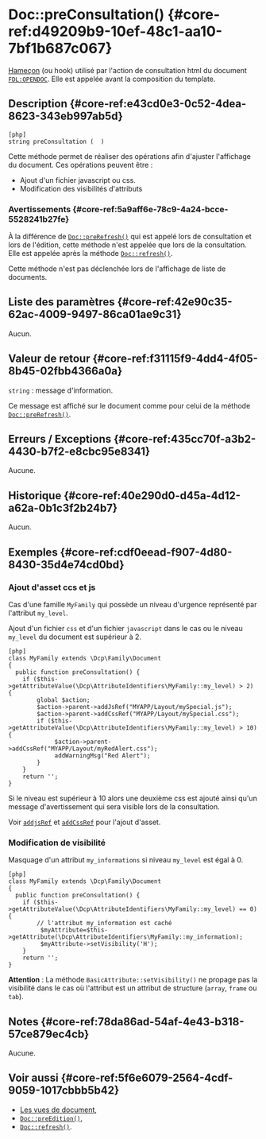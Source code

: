 # Doc::preConsultation() {#core-ref:d49209b9-10ef-48c1-aa10-7bf1b687c067}

<div class="short-description" markdown="1">

[Hameçon][hook] (ou hook) utilisé par l'action de consultation html du document
[`FDL:OPENDOC`][opendoc]. Elle est appelée avant la composition du template.

</div>

## Description {#core-ref:e43cd0e3-0c52-4dea-8623-343eb997ab5d}

    [php]
    string preConsultation (  )

Cette méthode permet de réaliser des opérations afin d'ajuster l'affichage
du document. Ces opérations peuvent être :

*   Ajout d'un fichier javascript ou css.
*   Modification des visibilités d'attributs

### Avertissements {#core-ref:5a9aff6e-78c9-4a24-bcce-5528241b27fe}

À la différence de [`Doc::preRefresh()`][preRefresh] qui est appelé lors de
consultation et lors de l'édition, cette méthode n'est appelée que lors de la
consultation. Elle est appelée après la méthode [`Doc::refresh()`][docrefresh].

Cette méthode n'est pas déclenchée lors de l'affichage de liste de documents.

## Liste des paramètres {#core-ref:42e90c35-62ac-4009-9497-86ca01ae9c31}

Aucun.

## Valeur de retour {#core-ref:f31115f9-4dd4-4f05-8b45-02fbb4366a0a}

`string` : message d'information.

Ce message est affiché sur le document comme pour celui de la méthode
[`Doc::preRefresh()`][preRefresh].

## Erreurs / Exceptions {#core-ref:435cc70f-a3b2-4430-b7f2-e8cbc95e8341}

Aucune.

## Historique {#core-ref:40e290d0-d45a-4d12-a62a-0b1c3f2b24b7}

Aucun.

## Exemples {#core-ref:cdf0eead-f907-4d80-8430-35d4e74cd0bd}

### Ajout d'asset ccs et js

Cas d'une famille `MyFamily` qui possède un niveau d'urgence représenté par
l'attribut `my_level`.

Ajout d'un fichier `css` et d'un fichier `javascript` dans le cas ou
le niveau `my_level` du document est supérieur à 2.

    [php]
    class MyFamily extends \Dcp\Family\Document
    {
      public function preConsultation() {
        if ($this->getAttributeValue(\Dcp\AttributeIdentifiers\MyFamily::my_level) > 2) {
            global $action;
            $action->parent->addJsRef("MYAPP/Layout/mySpecial.js");
            $action->parent->addCssRef("MYAPP/Layout/mySpecial.css");
            if ($this->getAttributeValue(\Dcp\AttributeIdentifiers\MyFamily::my_level) > 10) {
                 $action->parent->addCssRef("MYAPP/Layout/myRedAlert.css");
                 addWarningMsg("Red Alert");
            }
        }
        return '';
    }

Si le niveau est supérieur à 10 alors une deuxième css est ajouté ainsi qu'un
message d'avertissement qui sera visible lors de la consultation.

Voir [`addjsRef`][addjsref] et [`addCssRef`][addcssref] pour l'ajout d'asset.

### Modification de visibilité

Masquage d'un attribut `my_informations` si niveau `my_level` est égal à 0.

    [php]
    class MyFamily extends \Dcp\Family\Document
    {
      public function preConsultation() {
        if ($this->getAttributeValue(\Dcp\AttributeIdentifiers\MyFamily::my_level) == 0) {
            // l'attribut my_information est caché
             $myAttribute=$this->getAttribute(\Dcp\AttributeIdentifiers\MyFamily::my_information);
             $myAttribute->setVisibility('H');
        }
        return '';
    }

**Attention** : La méthode `BasicAttribute::setVisibility()` ne propage pas la
visibilité dans le cas où l'attribut est un attribut de structure (`array`,
`frame` ou `tab`).

## Notes {#core-ref:78da86ad-54af-4e43-b318-57ce879ec4cb}

Aucune.

## Voir aussi {#core-ref:5f6e6079-2564-4cdf-9059-1017cbbb5b42}

*   [Les vues de document][docvue],
*   [`Doc::preEdition()`][preedition],
*   [`Doc::refresh()`][refresh].


<!-- links -->
[hook]:             https://fr.wikipedia.org/wiki/Hook_(informatique)
[opendoc]:          #core-ref:f9e68fa7-01b7-4903-9718-744271d63112
[preRefresh]:       #core-ref:580d6be1-6b6a-439b-abd7-34b26cfaf2e5
[docrefresh]:       #core-ref:0bab02de-50e0-46f2-8bdb-81c62dc86c93
[addjsref]:         #core-ref:b4b041aa-2649-498d-ace7-52131053c7db
[addcssref]:        #core-ref:4bba8a6b-8002-4c0a-8ac7-70d75b31b02b
[preedition]:       #core-ref:e7f56480-a7c2-4719-a0a1-22c47f63c59f
[refresh]:          #core-ref:0bab02de-50e0-46f2-8bdb-81c62dc86c93
[docvue]:           #core-ref:cb3e2b97-ee6d-4cdf-aa25-b2e41d0d3156